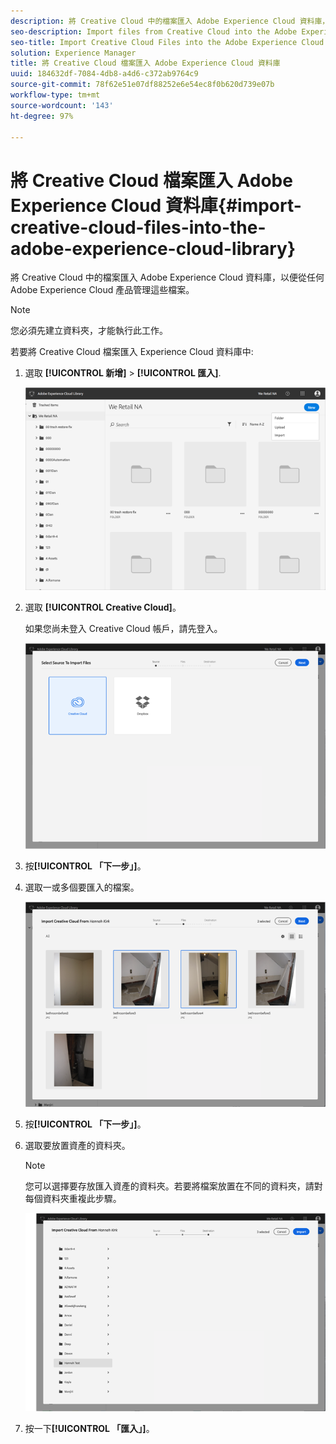 ```yaml
---
description: 將 Creative Cloud 中的檔案匯入 Adobe Experience Cloud 資料庫，以便從任何 Adobe Experience Cloud 產品管理這些檔案。
seo-description: Import files from Creative Cloud into the Adobe Experience Cloud Library to manage them from any Adobe Experience Cloud product.
seo-title: Import Creative Cloud Files into the Adobe Experience Cloud Library
solution: Experience Manager
title: 將 Creative Cloud 檔案匯入 Adobe Experience Cloud 資料庫
uuid: 184632df-7084-4db8-a4d6-c372ab9764c9
source-git-commit: 78f62e51e07df88252e6e54ec8f0b620d739e07b
workflow-type: tm+mt
source-wordcount: '143'
ht-degree: 97%

---
```



# 將 Creative Cloud 檔案匯入 Adobe Experience Cloud 資料庫{#import-creative-cloud-files-into-the-adobe-experience-cloud-library}

將 Creative Cloud 中的檔案匯入 Adobe Experience Cloud 資料庫，以便從任何 Adobe Experience Cloud 產品管理這些檔案。

>[!NOTE]
>
>您必須先建立資料夾，才能執行此工作。

若要將 Creative Cloud 檔案匯入 Experience Cloud 資料庫中:

1. 選取 **[!UICONTROL 新增]** > **[!UICONTROL 匯入]**.

   ![](assets/library_new_folder_upload.png)

1. 選取 **[!UICONTROL Creative Cloud]**。

   如果您尚未登入 Creative Cloud 帳戶，請先登入。

   ![](assets/library_import_cc.png)

1. 按&#x200B;**[!UICONTROL 「下一步」]**。
1. 選取一或多個要匯入的檔案。

   ![](assets/library_import_cc_assets_selected.png)

1. 按&#x200B;**[!UICONTROL 「下一步」]**。
1. 選取要放置資產的資料夾。

   >[!NOTE]
   >
   >您可以選擇要存放匯入資產的資料夾。若要將檔案放置在不同的資料夾，請對每個資料夾重複此步驟。

   ![](assets/library_import_cc_folder_select.png)

1. 按一下&#x200B;**[!UICONTROL 「匯入」]**。

